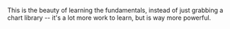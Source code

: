 This is the beauty of learning the fundamentals, instead of just grabbing a chart library -- it's a lot more work to learn, but is way more powerful.
